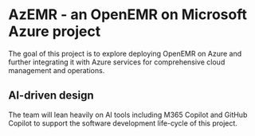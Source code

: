 # AzEMR - an OpenEMR on Microsoft Azure project

The goal of this project is to explore deploying OpenEMR on Azure and further integrating it with Azure services for comprehensive cloud management and operations.

## AI-driven design

The team will lean heavily on AI tools including M365 Copilot and GitHub Copilot to support the software development life-cycle of this project. 
